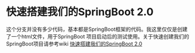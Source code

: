 # 快速搭建我们的SpringBoot 2.0 
这个分支并没有多少代码，基本都是SpringBoot框架的代码。我这里仅仅是创建了一个html文件，用于SpringBoot 项目启动后的测试使用。关于快速创建我们的SpringBoot项目请参考wiki [快速搭建我们的SpringBoot 2.0 ](https://github.com/zhuoqianmingyue/springbootexamples/wiki/%E5%BF%AB%E9%80%9F%E6%90%AD%E5%BB%BA%E6%88%91%E4%BB%AC%E7%9A%84SpringBoot-2.0)


